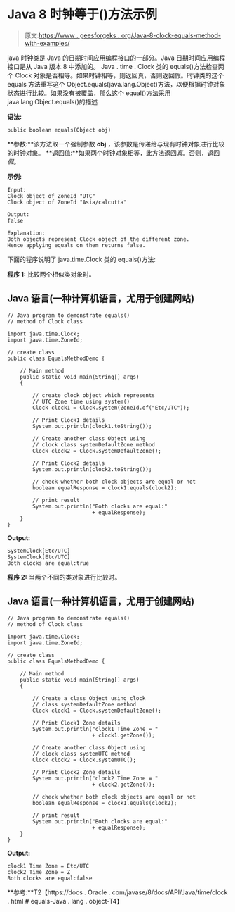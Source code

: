 # Java 8 时钟等于()方法示例

> 原文:[https://www . geesforgeks . org/Java-8-clock-equals-method-with-examples/](https://www.geeksforgeeks.org/java-8-clock-equals-method-with-examples/)

java 时钟类是 Java 的日期时间应用编程接口的一部分。Java 日期时间应用编程接口是从 Java 版本 8 中添加的。
Java . time . Clock 类的 equals()方法检查两个 Clock 对象是否相等。如果时钟相等，则返回真，否则返回假。时钟类的这个 equals 方法重写这个 Object.equals(java.lang.Object)方法，以便根据时钟对象状态进行比较。如果没有被覆盖，那么这个 equal()方法采用 java.lang.Object.equals()的描述

**语法:**

```
public boolean equals(Object obj)
```

**参数:**该方法取一个强制参数 **obj** ，该参数是传递给与现有时钟对象进行比较的时钟对象。
**返回值:**如果两个时钟对象相等，此方法返回*真*。否则，返回*假*。

**示例:**

```
Input: 
Clock object of ZoneId "UTC"
Clock object of ZoneId "Asia/calcutta"

Output:
false

Explanation:
Both objects represent Clock object of the different zone.
Hence applying equals on them returns false.
```

下面的程序说明了 java.time.Clock 类的 equals()方法:

**程序 1:** 比较两个相似类对象时。

## Java 语言(一种计算机语言，尤用于创建网站)

```
// Java program to demonstrate equals()
// method of Clock class

import java.time.Clock;
import java.time.ZoneId;

// create class
public class EqualsMethodDemo {

    // Main method
    public static void main(String[] args)
    {

        // create clock object which represents
        // UTC Zone time using system()
        Clock clock1 = Clock.system(ZoneId.of("Etc/UTC"));

        // Print Clock1 details
        System.out.println(clock1.toString());

        // Create another class Object using
        // clock class systemDefaultZone method
        Clock clock2 = Clock.systemDefaultZone();

        // Print Clock2 details
        System.out.println(clock2.toString());

        // check whether both clock objects are equal or not
        boolean equalResponse = clock1.equals(clock2);

        // print result
        System.out.println("Both clocks are equal:"
                           + equalResponse);
    }
}
```

**Output:** 

```
SystemClock[Etc/UTC]
SystemClock[Etc/UTC]
Both clocks are equal:true
```

**程序 2:** 当两个不同的类对象进行比较时。

## Java 语言(一种计算机语言，尤用于创建网站)

```
// Java program to demonstrate equals()
// method of Clock class

import java.time.Clock;
import java.time.ZoneId;

// create class
public class EqualsMethodDemo {

    // Main method
    public static void main(String[] args)
    {

        // Create a class Object using clock
        // class systemDefaultZone method
        Clock clock1 = Clock.systemDefaultZone();

        // Print Clock1 Zone details
        System.out.println("clock1 Time Zone = "
                           + clock1.getZone());

        // Create another class Object using
        // clock class systemUTC method
        Clock clock2 = Clock.systemUTC();

        // Print Clock2 Zone details
        System.out.println("clock2 Time Zone = "
                           + clock2.getZone());

        // check whether both clock objects are equal or not
        boolean equalResponse = clock1.equals(clock2);

        // print result
        System.out.println("Both clocks are equal:"
                           + equalResponse);
    }
}
```

**Output:** 

```
clock1 Time Zone = Etc/UTC
clock2 Time Zone = Z
Both clocks are equal:false
```

**参考:**T2【https://docs . Oracle . com/javase/8/docs/API/Java/time/clock . html # equals-Java . lang . object-T4】
